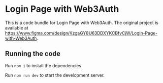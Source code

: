 
  # Login Page with Web3Auth

  This is a code bundle for Login Page with Web3Auth. The original project is available at https://www.figma.com/design/KzgaGY8U63DDXYKCBfvCjW/Login-Page-with-Web3Auth.

  ## Running the code

  Run `npm i` to install the dependencies.

  Run `npm run dev` to start the development server.
  